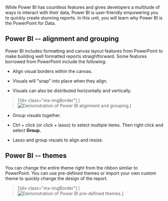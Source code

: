 While Power BI has countless features and gives developers a multitude of ways to interact with their data, Power BI is user-friendly empowering you to quickly create stunning reports. In this unit, you will learn why Power BI is the PowerPoint for Data.

## Power BI -- alignment and grouping

Power BI includes formatting and canvas layout features from PowerPoint to make building well formatted reports straightforward. Some features borrowed from PowerPoint include the following:

- Align visual borders within the canvas.

- Visuals will "snap" into place when they align.

- Visuals can also be distributed horizontally and vertically.

> [!div class="mx-imgBorder"]
> [![Demonstration of Power BI alignment and grouping.](../media/power-point-data-align-demo.gif)]

- Group visuals together.

- Ctrl + click (or click + lasso) to select multiple items. Then right click and select **Group.**

- Lasso and group visuals to align and resize.

## Power BI -- themes

You can change the entire theme right from the ribbon similar to PowerPoint. You can use pre-defined themes or import your own custom theme to quickly change the design of the report.

> [!div class="mx-imgBorder"]
> [![Demonstration of Power BI pre-defined themes.](../media/power-point-data-theme-demo.gif)]